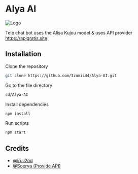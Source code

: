 # Alya AI

![Logo](https://telegra.ph/file/252af4b66cba9d62d3757.jpg)

Tele chat bot uses the Alisa Kujou model & uses API provider https://apigratis.site
## Installation

Clone the repository 

```bash
git clone https://github.com/Izumii44/Alya-AI.git
```

Go to the file directory
```bash
cd/Alya-AI
```

Install dependencies
```bash
npm install
```

Run scripts
```bash
npm start
```

## Credits

- [@irull2nd](https://www.github.com/izumii44)
- [@Soerya (Provide API)](https://www.github.com/nat9h)
